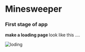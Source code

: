 # Minesweeper

### First stage of app 

<strong> make a loading page </strong> look like this ....


![loding](https://ucarecdn.com/705621cc-cfcb-4ee8-9fce-a361061edd8a/)
